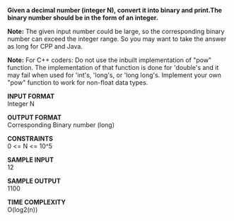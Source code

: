 **Given a decimal number (integer N), convert it into binary and print.The binary number should be in the form of an integer.**

**Note:** The given input number could be large, so the corresponding binary number can exceed the integer range. So you may want to take the answer as long for CPP and Java.

**Note:** For C++ coders: Do not use the inbuilt implementation of "pow" function. The implementation of that function is done for 'double's and it may fail when used for 'int's, 'long's, or 'long long's. Implement your own "pow" function to work for non-float data types.

**INPUT FORMAT** \
Integer N

**OUTPUT FORMAT** \
Corresponding Binary number (long)

**CONSTRAINTS** \
0 <= N <= 10^5

**SAMPLE INPUT** \
12

**SAMPLE OUTPUT** \
1100

**TIME COMPLEXITY** \
O(log2(n))